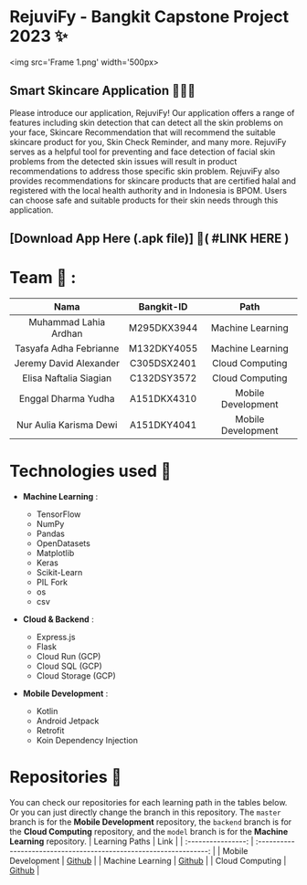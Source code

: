 # RejuviFy - Bangkit Capstone Project 2023 ✨
<img src='Frame 1.png' width='500px>

## Smart Skincare Application 💆‍♀️📱 <br>
Please introduce our application, RejuviFy! Our application offers a range of features including skin detection that can detect all the skin problems on your face, Skincare Recommendation that will recommend the suitable skincare product for you, Skin Check Reminder, and many more. RejuviFy serves as a helpful tool for preventing and face detection of facial skin problems from the detected skin issues will result in product recommendations to address those specific skin problem. RejuviFy also provides recommendations for skincare products that are certified halal and registered with the local health authority and in Indonesia is BPOM. Users can choose safe and suitable products for their skin needs through this application.

## [Download App Here (.apk file)] 📲( #LINK HERE )

# Team 🤝 :
|          Nama         | Bangkit-ID |       Path       |
|:---------------------:|:----------:|:----------------:|
|  Muhammad Lahia Ardhan  |  M295DKX3944  | Machine Learning |
|  Tasyafa Adha Febrianne  |  M132DKY4055  | Machine Learning |
|   Jeremy David Alexander    |  C305DSX2401  |  Cloud Computing |
|  Elisa Naftalia Siagian  |  C132DSY3572  |  Cloud Computing |
|    Enggal Dharma Yudha      |  A151DKX4310  |      Mobile Development     |
|    Nur Aulia Karisma Dewi      |  A151DKY4041  |      Mobile Development     |

# Technologies used 🔧 

- **Machine Learning** :
  * TensorFlow
  * NumPy
  * Pandas
  * OpenDatasets
  * Matplotlib
  * Keras
  * Scikit-Learn
  * PIL Fork
  * os
  * csv
  
- **Cloud & Backend** : 
  * Express.js
  * Flask
  * Cloud Run (GCP)
  * Cloud SQL (GCP)
  * Cloud Storage (GCP)

- **Mobile Development** :
  * Kotlin
  * Android Jetpack
  * Retrofit
  * Koin Dependency Injection 

# Repositories 📁
You can check our repositories for each learning path in the tables below. Or you can just directly change the branch in this repository. The `master` branch is for the **Mobile Development** repository, the `backend` branch is for the **Cloud Computing** repository, and the `model` branch is for the **Machine Learning** repository.
|   Learning Paths   |                                Link                                |
| :----------------: | :----------------------------------------------------------------: |
| Mobile Development | [Github](https://github.com/lahiardhan/RejuviFy/tree/android)       |
|  Machine Learning  |  [Github](https://github.com/lahiardhan/RejuviFy/tree/model)       |
|   Cloud Computing  |   [Github](https://github.com/lahiardhan/RejuviFy/tree/backend)    |
